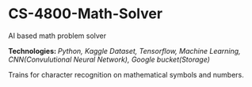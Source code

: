 # CS-4800-Math-Solver
AI based math problem solver

<b>Technologies: </b> <i>Python, Kaggle Dataset, Tensorflow, Machine Learning, CNN(Convulutional Neural Network), Google bucket(Storage)</i>

Trains for character recognition on mathematical symbols and numbers.
